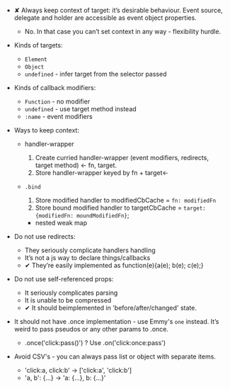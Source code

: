 * ✘ Always keep context of target: it’s desirable behaviour. Event source, delegate and holder are accessible as event object properties.
	* No. In that case you can’t set context in any way - flexibility hurdle.

* Kinds of targets:
	* `Element`
	* `Object`
	* `undefined` - infer target from the selector passed

* Kinds of callback modifiers:
	* `Function` - no modifier
	* `undefined` - use target method instead
	* `:name` - event modifiers

* Ways to keep context:
	* handler-wrapper
		1. Create curried handler-wrapper (event modifiers, redirects, target method) ← fn, target.
		2. Store handler-wrapper keyed by fn + target←

	* `.bind`
		1. Store modified handler to modifiedCbCache = `fn: modifiedFn`
		2. Store bound modified handler to targetCbCache = `target: {modifiedFn: moundModifiedFn}`;
		- nested weak map

* Do not use redirects:
	* They seriously complicate handlers handling
	* It’s not a js way to declare things/callbacks
	* ✔ They’re easily implemented as function(e){a(e); b(e); c(e);}

* Do not use self-referenced props:
	* It seriously complicates parsing
	* It is unable to be compressed
	* ✔ It should beimplemented in 'before/after/changed' state.

* It should not have .once implementation - use Emmy's `one` instead. It’s weird to pass pseudos or any other params to .once.
	* .once('click:pass()') ? Use .on('click:once:pass')

* Avoid CSV's - you can always pass list or object with separate items.
	* 'click:a, click:b' → ['click:a', 'click:b']
	* 'a, b': {...} → 'a: {...}, b: {...}'